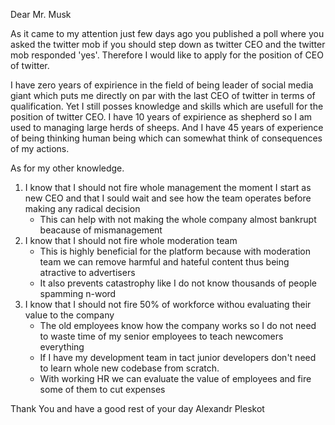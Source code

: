 Dear Mr. Musk

As it came to my attention just few days ago you published a poll where you asked the twitter mob if you should step down as twitter CEO and the twitter mob responded 'yes'. Therefore I would like to apply for the position of CEO of twitter.

I have zero years of expirience in the field of being leader of social media giant which puts me directly on par with the last CEO of twitter in terms of qualification. Yet I still posses knowledge and skills which are usefull for the position of twitter CEO. I have 10 years of expirience as shepherd so I am used to managing large herds of sheeps. And I have 45 years of experience of being thinking human being which can somewhat think of consequences of my actions.

As for my other knowledge. 
1. I know that I should not fire whole management the moment I start as new CEO and that I sould wait and see how the team operates before making any radical decision
   - This can help with not making the whole company almost bankrupt beacause of mismanagement
2. I know that I should not fire whole moderation team
   - This is highly beneficial for the platform because with moderation team we can remove harmful and hateful content thus being atractive to advertisers
   - It also prevents catastrophy like I do not know thousands of people spamming n-word
3. I know that I should not fire 50% of workforce withou evaluating their value to the company
   - The old employees know how the company works so I do not need to waste time of my senior employees to teach newcomers everything
   - If I have my development team in tact junior developers don't need to learn whole new codebase from scratch.
   - With working HR we can evaluate the value of employees and fire some of them to cut expenses


Thank You and have a good rest of your day
Alexandr Pleskot